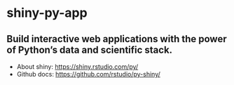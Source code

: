 # shiny-py-app
Build interactive web applications with the power of Python’s data and scientific stack.
---------
* About shiny: https://shiny.rstudio.com/py/ 
* Github docs: https://github.com/rstudio/py-shiny/
